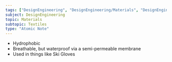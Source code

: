 ```yaml
---
tags: ["DesignEngineering", "DesignEngineering/Materials", "DesignEngineering/Materials/Textiles", "DesignEngineering/Materials/Textiles/Synthetic"]
subject: DesignEngineering
topic: Materials
subtopic: Textiles
type: "Atomic Note"
---
```


 - Hydrophobic
 - Breathable, but waterproof via a semi-permeable membrane
 - Used in things like Ski Gloves